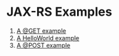 # JAX-RS Examples

1. [A @GET example](get/README.md)
2. [A HelloWorld example](helloworld/README.md)
3. [A @POST example](post/README.md)

